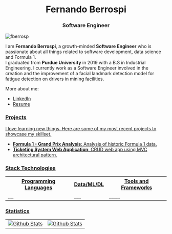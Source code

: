 <h1 align="center">Fernando Berrospi</h1>
<h3 align="center">Software Engineer</h3>

<p align="left"> <img src="https://komarev.com/ghpvc/?username=fberrosp&label=Profile%20views&color=0e75b6&style=flat" alt="fberrosp"/> </p>

<p>I am <strong>Fernando Berrospi</strong>, a growth-minded <strong>Software Engineer</strong> who is passionate about all things related to software development, data science and Formula 1.<br>I graduated from <strong>Purdue University</strong> in 2019 with a B.S in Industrial Engineering. I currently work as a Software Engineer involved in the creation and the improvement of a facial landmark detection model for fatigue detection on drivers in mining facilities.</p>

<p>More about me:</p>
<ul>
  <li><a href="https://www.linkedin.com/in/fberrosp"/>LinkedIn</li>
  <li><a href="https://fberrosp.github.io/FernandoBerrospi.pdf"/>Resume</li>
</ul>

<h3 align="left">Projects</h3>
<p>I love learning new things. Here are some of my most recent projects to showcase my skillset.</p>
<ul>
  <li><a href="https://www.kaggle.com/code/fernandoberrospi/f1-eda-grand-prix-analysis"/><strong>Formula 1 - Grand Prix Analysis</strong>: Analysis of historic Formula 1 data.</li>
  <li><a href="https://issuetrackingsystem-9d0f7.web.app/"/><strong>Ticketing System Web Application</strong>: CRUD web app using MVC architectural pattern.</li>
</ul>

<h3 align="left">Stack Technologies</h3>
<table align="center" border="0">
  <tr>
    <th>Programming Languages</th>
    <th>Data/ML/DL</th> 
    <th>Tools and Frameworks</th>
  </tr>
  <tr>
    <td>
      <img src="https://img.shields.io/badge/python-3670A0?style=for-the-badge&logo=python&logoColor=ffdd54" alt=""/>
      <img src="https://img.shields.io/badge/c-%2300599C.svg?style=for-the-badge&logo=c&logoColor=white" alt=""/>
      <img src="https://img.shields.io/badge/r-%23276DC3.svg?style=for-the-badge&logo=r&logoColor=white" alt=""/>
      <img src="https://img.shields.io/badge/java-%23ED8B00.svg?style=for-the-badge&logo=java&logoColor=white" alt=""/>
      <img src="https://img.shields.io/badge/javascript-%23323330.svg?style=for-the-badge&logo=javascript&logoColor=%23F7DF1E" alt=""/>
    </td>
    <td>
      <img src="https://img.shields.io/badge/pandas-%23150458.svg?style=for-the-badge&logo=pandas&logoColor=white" alt=""/>
      <img src="https://img.shields.io/badge/numpy-%23013243.svg?style=for-the-badge&logo=numpy&logoColor=white" alt=""/>
      <img src="https://img.shields.io/badge/TensorFlow-%23FF6F00.svg?style=for-the-badge&logo=TensorFlow&logoColor=white" alt=""/>
      <img src="https://img.shields.io/badge/PyTorch-%23EE4C2C.svg?style=for-the-badge&logo=PyTorch&logoColor=white" alt=""/>
      <img src="https://img.shields.io/badge/scikit--learn-%23F7931E.svg?style=for-the-badge&logo=scikit-learn&logoColor=white" alt=""/>
      <img src="https://img.shields.io/badge/opencv-%23white.svg?style=for-the-badge&logo=opencv&logoColor=white" alt=""/>
    </td> 
    <td>
      <img src="https://img.shields.io/badge/git-%23F05033.svg?style=for-the-badge&logo=git&logoColor=white" alt=""/>
      <img src="https://img.shields.io/badge/Anaconda-%2344A833.svg?style=for-the-badge&logo=anaconda&logoColor=white" alt=""/>
      <img src="https://img.shields.io/badge/postgres-%23316192.svg?style=for-the-badge&logo=postgresql&logoColor=white" alt=""/>
      <img src="https://img.shields.io/badge/bootstrap-%23563D7C.svg?style=for-the-badge&logo=bootstrap&logoColor=white" alt=""/>
      <img src="https://img.shields.io/badge/html5-%23E34F26.svg?style=for-the-badge&logo=html5&logoColor=white" alt=""/>
      <img src="https://img.shields.io/badge/css3-%231572B6.svg?style=for-the-badge&logo=css3&logoColor=white" alt=""/>
      <img src="https://img.shields.io/badge/jira-%230A0FFF.svg?style=for-the-badge&logo=jira&logoColor=white" alt=""/>
      <img src="https://img.shields.io/badge/power_bi-F2C811?style=for-the-badge&logo=powerbi&logoColor=black" alt=""/>
      <img src="https://img.shields.io/badge/Microsoft_Excel-217346?style=for-the-badge&logo=microsoft-excel&logoColor=white" alt=""/>
    </td>
  </tr>
</table>

<h3 align="left">Statistics</h3>

<table align="center" border="0">
  <tr>
    <td><img align="center" alt="Github Stats" src="https://github-readme-stats.vercel.app/api/top-langs?username=fberrosp&theme=dark&show_icons=true&hide_border=true" /></td>
    <td><img align="center" alt="Github Stats" src="https://github-readme-stats.vercel.app/api?username=fberrosp&theme=dark&show_icons=true&hide_border=true&include_all_commits=true" /></td>
  </tr>
</table>
